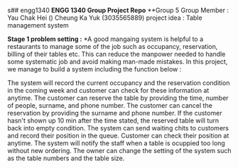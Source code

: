 s## engg1340
**ENGG 1340 Group Project Repo**
**Group 5
Group Member : Yau Chak Hei ()      Cheung Ka Yuk (3035565889)
project idea : Table management system

**Stage 1
problem setting :**
*A good mangaing system is helpful to a restaurants to manage some of the job such as occupancy, reservation, billing of their tables etc. This can reduce the manpower needed to handle some systematic job and avoid making man-made mistakes. In this project, we manage to build a system including the function below :

The system will record the current occupancy and the reservation condition in the coming week and customer can check for these information at anytime.
The customer can reserve the table by providing the time, number of people, surname, and phone number.
The customer can cancel the reservation by providing the surname and phone number.
If the customer hasn't shown up 10 min after the time stated, the reserved table will turn back into empty condition.
The system can send waiting chits to customers and record their position in the queue. Customer can check their position at anytime.
The system will notify the staff when a table is ocuppied too long without new ordering.
The owner can change the setting of the system such as the table numbers and the table size.
